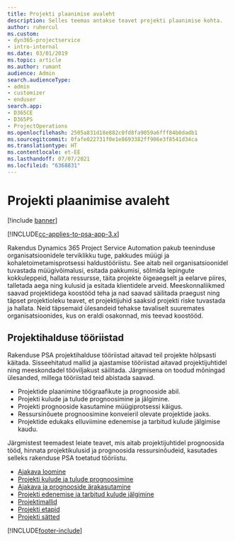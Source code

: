 ```yaml
---
title: Projekti plaanimise avaleht
description: Selles teemas antakse teavet projekti plaanimise kohta.
author: ruhercul
ms.custom:
- dyn365-projectservice
- intro-internal
ms.date: 03/01/2019
ms.topic: article
ms.author: rumant
audience: Admin
search.audienceType:
- admin
- customizer
- enduser
search.app:
- D365CE
- D365PS
- ProjectOperations
ms.openlocfilehash: 2505a831d18e882c0fd8fa9059a6fff84b0dadb1
ms.sourcegitcommit: 0fafe022731f0e1e8693382ff906e3f8541d34ca
ms.translationtype: HT
ms.contentlocale: et-EE
ms.lasthandoff: 07/07/2021
ms.locfileid: "6368831"
---
```

# <a name="project-planning-home-page"></a>Projekti plaanimise avaleht

[!include [banner](../includes/psa-now-project-operations.md)]

[!INCLUDE[cc-applies-to-psa-app-3.x](../includes/cc-applies-to-psa-app-3x.md)]

Rakendus Dynamics 365 Project Service Automation pakub teeninduse organisatsioonidele terviklikku tuge, pakkudes müügi ja kohaletoimetamisprotsessi haldustööriistu. See aitab neil organisatsioonidel tuvastada müügivõimalusi, esitada pakkumisi, sõlmida lepingute kokkuleppeid, hallata ressursse, täita projekte õigeaegselt ja eelarve piires, talletada aega ning kulusid ja esitada klientidele arveid. Meeskonnaliikmed saavad projektidega koostööd teha ja nad saavad säilitada praegust ning täpset projektioleku teavet, et projektijuhid saaksid projekti riske tuvastada ja hallata. Neid täpsemaid ülesandeid tehakse tavaliselt suuremates organisatsioonides, kus on eraldi osakonnad, mis teevad koostööd.

## <a name="project-management-tools"></a>Projektihalduse tööriistad

Rakenduse PSA projektihalduse tööriistad aitavad teil projekte hõlpsasti käitada. Sisseehitatud mallid ja ajastamise tööriistad aitavad projektijuhtidel ning meeskondadel tööviljakust säilitada. Järgmisena on toodud mõningad ülesanded, millega tööriistad teid abistada saavad.

- Projektide plaanimine töögraafikute ja prognooside abil.
- Projekti kulude ja tulude prognoosimine ja jälgimine.
- Projekti prognooside kasutamine müügiprotsessi käigus.
- Ressursinõuete prognoosimine konveieril olevate projektide jaoks.
- Projektide edukaks elluviimine edenemise ja tarbitud kulude jälgimise kaudu.

Järgmistest teemadest leiate teavet, mis aitab projektijuhtidel prognoosida tööd, hinnata projektikulusid ja prognoosida ressursinõudeid, kasutades selleks rakenduse PSA toetatud tööriistu.

- [Ajakava loomine](project-creating.md)
- [Projekti kulude ja tulude prognoosimine](project-estimating.md)
- [Ajakava ja prognooside ärakasutamine](project-leveraging.md)
- [Projekti edenemise ja tarbitud kulude jälgimine](project-tracking.md)
- [Projektimallid](project-templates.md)
- [Projekti etapid](project-stages.md)
- [Projekti sätted](project-settings.md)


[!INCLUDE[footer-include](../includes/footer-banner.md)]